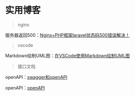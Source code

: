 # 实用博客

> nginx

服务器返回500：[Nginx+PHP框架laravel状态码500错误解决！](<https://blog.51cto.com/13155232/2073722>)

> vscode

Markdown绘制UML图：[在VSCode使用Markdown绘制UML图](<https://joven.site/VSCode_UsePlantUMLByMarkdown/>)

> 接口文档

openAPI：[swagger和openAPI](<https://www.breakyizhan.com/swagger/2969.html/>)

openAPI：[openAPI](<https://fishead.gitbooks.io/openapi-specification-zhcn-translation/content/versions/3.0.0.zhCN.html#pathsObject/>)

